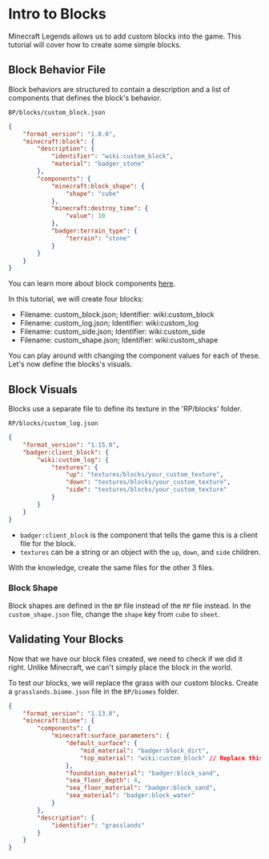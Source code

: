 # Intro to Blocks

Minecraft Legends allows us to add custom blocks into the game. This tutorial will cover how to create some simple blocks.

## Block Behavior File

Block behaviors are structured to contain a description and a list of components that defines the block's behavior.

`BP/blocks/custom_block.json`

```json
{
    "format_version": "1.8.0",
    "minecraft:block": {
        "description": {
            "identifier": "wiki:custom_block",
            "material": "badger_stone"
        },
        "components": {
            "minecraft:block_shape": {
                "shape": "cube"
            },
            "minecraft:destroy_time": {
                "value": 10
            },
            "badger:terrain_type": {
                "terrain": "stone"
            }
        }
    }
}
```

You can learn more about block components [here](../blocks/block-components).

In this tutorial, we will create four blocks:

-   Filename: custom_block.json; Identifier: wiki:custom_block
-   Filename: custom_log.json; Identifier: wiki:custom_log
-   Filename: custom_side.json; Identifier: wiki:custom_side
-   Filename: custom_shape.json; Identifier: wiki:custom_shape

You can play around with changing the component values for each of these. Let's now define the blocks's visuals.

## Block Visuals

Blocks use a separate file to define its texture in the 'RP/blocks' folder.

`RP/blocks/custom_log.json`

```json
{
    "format_version": "1.15.0",
    "badger:client_block": {
        "wiki:custom_log": {
            "textures": {
                "up": "textures/blocks/your_custom_texture",
                "down": "textures/blocks/your_custom_texture",
                "side": "textures/blocks/your_custom_texture"
            }
        }
    }
}
```

-   `badger:client_block` is the component that tells the game this is a client file for the block.
-   `textures` can be a string or an object with the `up`, `down`, and `side` children.

With the knowledge, create the same files for the other 3 files.

### Block Shape

Block shapes are defined in the `BP` file instead of the `RP` file instead. In the `custom_shape.json` file, change the `shape` key from `cube` to `sheet`.

## Validating Your Blocks

Now that we have our block files created, we need to check if we did it right. Unlike Minecraft, we can't simply place the block in the world.

To test our blocks, we will replace the grass with our custom blocks. Create a `grasslands.biome.json` file in the `BP/biomes` folder.

```json
{
    "format_version": "1.13.0",
    "minecraft:biome": {
        "components": {
            "minecraft:surface_parameters": {
                "default_surface": {
                    "mid_material": "badger:block_dirt",
                    "top_material": "wiki:custom_block" // Replace this with the custom block
                },
                "foundation_material": "badger:block_sand",
                "sea_floor_depth": 4,
                "sea_floor_material": "badger:block_sand",
                "sea_material": "badger:block_water"
            }
        },
        "description": {
            "identifier": "grasslands"
        }
    }
}
```
